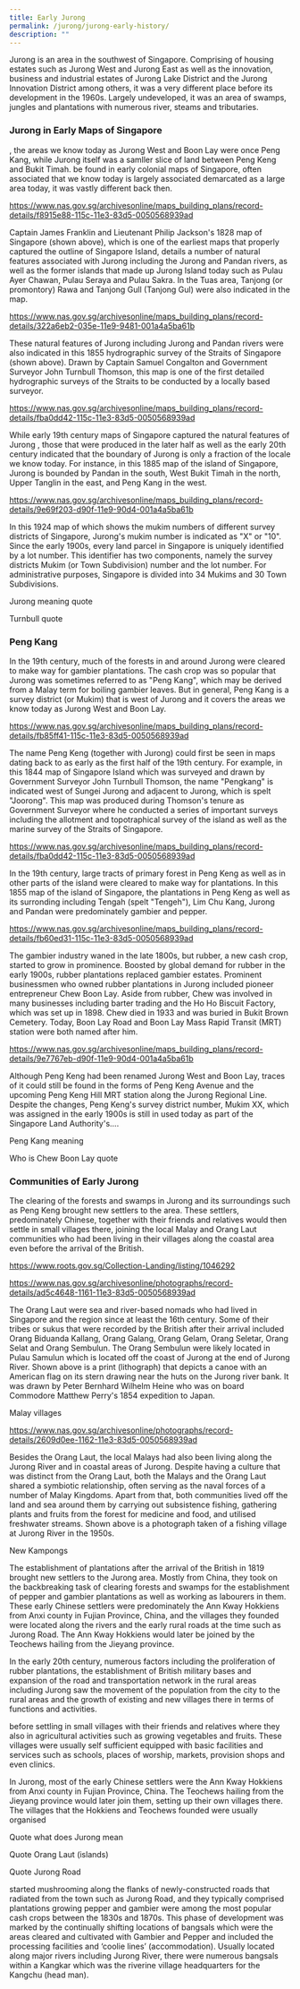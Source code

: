 ```yaml
---
title: Early Jurong
permalink: /jurong/jurong-early-history/
description: ""
---
```

Jurong is an area in the southwest of Singapore. Comprising of housing estates such as Jurong West and Jurong East as well as the innovation, business and industrial estates of Jurong Lake District and the Jurong Innovation District among others, it was a very different place before its development in the 1960s. Largely undeveloped, it was an area of swamps, jungles and plantations with numerous river, steams and tributaries.

### **Jurong in Early Maps of Singapore**

, the areas we know today as Jurong West and Boon Lay were once Peng Kang, while Jurong itself was a samller slice of land between Peng Keng and Bukit Timah. be found in early colonial maps of Singapore, often associated that we know today is largely associated  demarcated as a large area today, it was vastly different back then.

https://www.nas.gov.sg/archivesonline/maps_building_plans/record-details/f8915e88-115c-11e3-83d5-0050568939ad

Captain James Franklin and Lieutenant Philip Jackson's 1828 map of Singapore (shown above), which is one of the earliest maps that properly captured the outline of Singapore Island, details a number of natural features associated with Jurong including the Jurong and Pandan rivers, as well as the former islands that made up Jurong Island today such as Pulau Ayer Chawan, Pulau Seraya and Pulau Sakra. In the Tuas area, Tanjong (or promontory) Rawa and Tanjong Gull (Tanjong Gul) were also indicated in the map.

https://www.nas.gov.sg/archivesonline/maps_building_plans/record-details/322a6eb2-035e-11e9-9481-001a4a5ba61b

These natural features of Jurong including Jurong and Pandan rivers were also indicated in this 1855 hydrographic survey of the Straits of Singapore (shown above). Drawn by Captain Samuel Congalton and Government Surveyor John Turnbull Thomson, this map is one of the first detailed hydrographic surveys of the Straits to be conducted by a locally based surveyor.

https://www.nas.gov.sg/archivesonline/maps_building_plans/record-details/fba0dd42-115c-11e3-83d5-0050568939ad

While early 19th century maps of Singapore captured the natural features of Jurong , those that were produced in the later half as well as the early 20th century indicated that the boundary of Jurong is only a fraction of the locale we know today. For instance, in this 1885 map of the island of Singapore, Jurong is bounded by Pandan in the south, West Bukit Timah in the north, Upper Tanglin in the east, and Peng Kang in the west. 

https://www.nas.gov.sg/archivesonline/maps_building_plans/record-details/9e69f203-d90f-11e9-90d4-001a4a5ba61b

In this 1924 map of which shows the mukim numbers of different survey districts of Singapore, Jurong's mukim number is indicated as "X" or "10". Since the early 1900s, every land parcel in Singapore is uniquely identified by a lot number. This identifier has two components, namely the survey districts Mukim (or Town Subdivision) number and the lot number. For administrative purposes, Singapore is divided into 34 Mukims and 30 Town Subdivisions.

Jurong meaning quote

Turnbull quote

### **Peng Kang**

In the 19th century, much of the forests in and around Jurong were cleared to make way for gambier plantations. The cash crop was so popular that Jurong was sometimes referred to as "Peng Kang", which may be derived from a Malay term for boiling gambier leaves. But in general, Peng Kang is a survey district (or Mukim) that is west of Jurong and it covers the areas we know today as Jurong West and Boon Lay.

https://www.nas.gov.sg/archivesonline/maps_building_plans/record-details/fb85ff41-115c-11e3-83d5-0050568939ad

The name Peng Keng (together with Jurong) could first be seen in maps dating back to as early as the first half of the 19th century. For example, in this 1844 map of Singapore Island which was surveyed and drawn by Government Surveyor John Turnbull Thomson, the name "Pengkang" is indicated west of Sungei Jurong and adjacent to Jurong, which is spelt "Joorong". This map was produced during Thomson's tenure as Government Surveyor where he conducted a series of important surveys including the allotment and topotraphical survey of the island as well as the marine survey of the Straits of Singapore.

https://www.nas.gov.sg/archivesonline/maps_building_plans/record-details/fba0dd42-115c-11e3-83d5-0050568939ad

In the 19th century, large tracts of primary forest in Peng Keng as well as in other parts of the island were cleared to make way for plantations. In this 1855 map of the island of Singapore, the plantations in Peng Keng as well as its surronding including Tengah (spelt "Tengeh"), Lim Chu Kang, Jurong and Pandan were predominately gambier and pepper.

https://www.nas.gov.sg/archivesonline/maps_building_plans/record-details/fb60ed31-115c-11e3-83d5-0050568939ad

The gambier industry waned in the late 1800s, but rubber, a new cash crop, started to grow in prominence. Boosted by global demand for rubber in the early 1900s, rubber plantations replaced gambier estates. Prominent businessmen who owned rubber plantations in Jurong included pioneer entrepreneur Chew Boon Lay. Aside from rubber, Chew was involved in many businesses including barter trading and the Ho Ho Biscuit Factory, which was set up in 1898. Chew died in 1933 and was buried in Bukit Brown Cemetery. Today, Boon Lay Road and Boon Lay Mass Rapid Transit (MRT) station were both named after him.

https://www.nas.gov.sg/archivesonline/maps_building_plans/record-details/9e7767eb-d90f-11e9-90d4-001a4a5ba61b

Although Peng Keng had been renamed Jurong West and Boon Lay, traces of it could still be found in the forms of Peng Keng Avenue and the upcoming Peng Keng Hill MRT station along the Jurong Regional Line. Despite the changes, Peng Keng's survey district number, Mukim XX, which was assigned in the early 1900s is still in used today as part of the Singapore Land Authority's....

Peng Kang meaning

Who is Chew Boon Lay quote

### **Communities of Early Jurong**

The clearing of the forests and swamps in Jurong and its surroundings such as Peng Keng brought new settlers to the area. These settlers, predominately Chinese, together with their friends and relatives would then settle in small villages there, joining the local Malay and Orang Laut communities who had been living in their villages along the coastal area even before the arrival of the British.

https://www.roots.gov.sg/Collection-Landing/listing/1046292

https://www.nas.gov.sg/archivesonline/photographs/record-details/ad5c4648-1161-11e3-83d5-0050568939ad

The Orang Laut were sea and river-based nomads who had lived in Singapore and the region since at least the 16th century. Some of their tribes or sukus that were recorded by the British after their arrival included Orang Biduanda Kallang, Orang Galang, Orang Gelam, Orang Seletar, Orang Selat and Orang Sembulun. The Orang Sembulun were likely located in Pulau Samulun which is located off the coast of Jurong at the end of Jurong River. Shown above is a print (lithograph) that depicts a canoe with an American flag on its stern drawing near the huts on the Jurong river bank. It was drawn by Peter Bernhard Wilhelm Heine who was on board Commodore Matthew Perry's 1854 expedition to Japan.

Malay villages

https://www.nas.gov.sg/archivesonline/photographs/record-details/2609d0ee-1162-11e3-83d5-0050568939ad

Besides the Orang Laut, the local Malays had also been living along the Jurong River and in coastal areas of Jurong. Despite having a culture that was distinct from the Orang Laut, both the Malays and the Orang Laut shared a symbiotic relationship, often  serving as the naval forces of a number of Malay Kingdoms. Apart from that, both communities lived off the land and sea around them by carrying out subsistence fishing, gathering plants and fruits from the forest for medicine and food, and utilised freshwater streams. Shown above is a photograph taken of a fishing village at Jurong River in the 1950s.

New Kampongs

The establishment of plantations after the arrival of the British in 1819 brought new settlers to the Jurong area. Mostly from China, they took on the backbreaking task of clearing forests and swamps for the establishment of pepper and gambier plantations as well as working as labourers in them. These early Chinese settlers were predominately the Ann Kway Hokkiens from Anxi county in Fujian Province, China, and the villages they founded were located along the rivers and the early rural roads at the time such as Jurong Road. The Ann Kway Hokkiens would later be joined by the Teochews hailing from the Jieyang province.

In the early 20th century, numerous factors including the proliferation of rubber plantations, the establishment of British military bases and expansion of the road and transportation network in the rural areas including Jurong saw the movement of the population from the city to the rural areas and the growth of existing and new villages there in terms of functions and activities.

before settling in small villages with their friends and relatives where they also in agricultural activities such as growing vegetables and fruits. These villages were usually self sufficient equipped with basic facilities and services such as schools, places of worship, markets, provision shops and even clinics. 

In Jurong, most of the early Chinese settlers were the Ann Kway Hokkiens from Anxi county in Fujian Province, China. The Teochews hailing from the Jieyang province would later join them, setting up their own villages there. The villages that the Hokkiens and Teochews founded were usually organised



Quote what does Jurong mean

Quote Orang Laut (islands)

Quote Jurong Road



started mushrooming along the flanks of newly-constructed roads that radiated from the town such as Jurong Road, and they typically comprised plantations growing pepper and gambier were among the most popular cash crops between the 1830s and 1870s. This phase of development was marked by the continually shifting locations of bangsals which were the areas cleared and cultivated with Gambier and Pepper and included the processing facilities and ‘coolie lines’ (accommodation). Usually located along major rivers including Jurong River, there were numerous bangsals within a Kangkar which was the riverine village headquarters for the Kangchu (head man). 